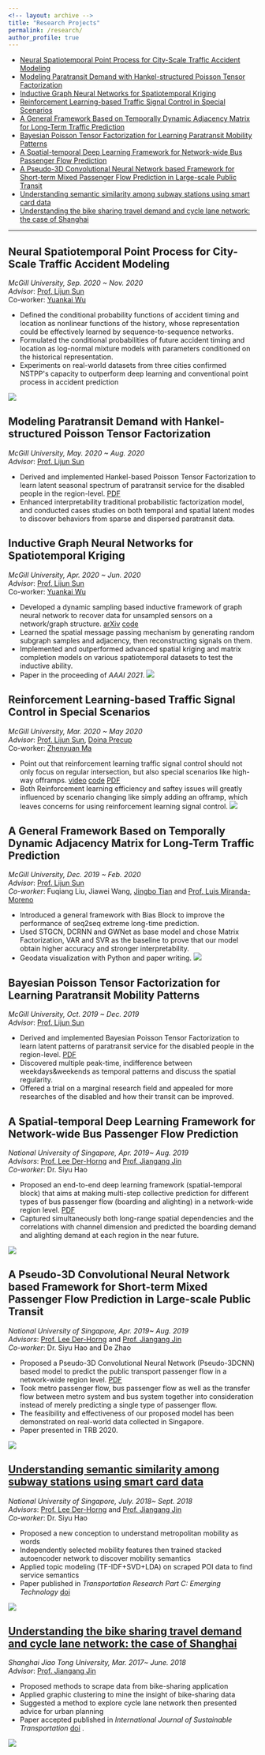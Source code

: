 ```yaml
---
<!-- layout: archive -->
title: "Research Projects"
permalink: /research/
author_profile: true
---
```




<!-- TOC -->
- [Neural Spatiotemporal Point Process for City-Scale Traffic Accident Modeling](#neural-spatiotemporal-point-process-for-city-scale-traffic-accident-modeling)
- [Modeling Paratransit Demand with Hankel-structured Poisson Tensor Factorization](#modeling-paratransit-demand-with-hankel-structured-poisson-tensor-factorization)
- [Inductive Graph Neural Networks for Spatiotemporal Kriging](#inductive-graph-neural-networks-for-spatiotemporal-kriging)
- [Reinforcement Learning-based Traffic Signal Control in Special Scenarios](#reinforcement-learning-based-traffic-signal-control-in-special-scenarios)
- [A General Framework Based on Temporally Dynamic Adjacency Matrix for Long-Term Traffic Prediction](#a-general-framework-based-on-temporally-dynamic-adjacency-matrix-for-long-term-traffic-prediction)
- [Bayesian Poisson Tensor Factorization for Learning Paratransit Mobility Patterns](#bayesian-poisson-tensor-factorization-for-learning-paratransit-mobility-patterns)
- [A Spatial-temporal Deep Learning Framework for Network-wide Bus Passenger Flow Prediction](#a-spatial-temporal-deep-learning-framework-for-network-wide-bus-passenger-flow-prediction)
- [A Pseudo-3D Convolutional Neural Network based Framework for Short-term Mixed Passenger Flow Prediction in Large-scale Public Transit](#a-pseudo-3d-convolutional-neural-network-based-framework-for-short-term-mixed-passenger-flow-prediction-in-large-scale-public-transit)
- [Understanding semantic similarity among subway stations using smart card data](#understanding-semantic-similarity-among-subway-stations-using-smart-card-data)
- [Understanding the bike sharing travel demand and cycle lane network: the case of Shanghai](#understanding-the-bike-sharing-travel-demand-and-cycle-lane-network-the-case-of-shanghai)

<!-- /TOC -->

------
## Neural Spatiotemporal Point Process for City-Scale Traffic Accident Modeling
*McGill University, Sep. 2020 ~ Nov. 2020*  
*Advisor*:  [Prof. Lijun Sun](https://lijunsun.github.io/)  
Co-worker: [Yuankai Wu](https://kaimaoge.github.io/)  
* Defined the conditional probability functions of accident timing and location as nonlinear functions of the history, whose representation could be effectively learned by sequence-to-sequence networks.
* Formulated the conditional probabilities of future accident timing and location as log-normal mixture models with parameters conditioned on the historical representation.
* Experiments on real-world datasets from three cities confirmed NSTPP's capacity to outperform deep learning and conventional point process in accident prediction

![](http://zhuangdingyi.github.io/files/stpp.png)

## Modeling Paratransit Demand with Hankel-structured Poisson Tensor Factorization
*McGill University, May. 2020 ~ Aug. 2020*  
*Advisor*:  [Prof. Lijun Sun](https://lijunsun.github.io/)  
* Derived and implemented Hankel-based Poisson Tensor Factorization to learn latent seasonal spectrum of paratransit service for the disabled people in the region-level. [PDF](https://zhuangdingyi.github.io/files/sparse_demand_estimation.pdf) 
* Enhanced interpretability traditional probabilistic factorization model, and conducted cases studies on both temporal and spatial latent modes to discover behaviors from sparse and dispersed paratransit data.  

## Inductive Graph Neural Networks for Spatiotemporal Kriging
*McGill University, Apr. 2020 ~ Jun. 2020*  
*Advisor*:  [Prof. Lijun Sun](https://lijunsun.github.io/)  
Co-worker: [Yuankai Wu](https://kaimaoge.github.io/)  
* Developed a dynamic sampling based inductive framework of graph neural network to recover data for unsampled sensors on a network/graph structure. [arXiv](https://arxiv.org/abs/2006.07527) [code](https://github.com/Kaimaoge/IGNNK)
* Learned the spatial message passing mechanism by generating random subgraph samples and adjacency, then reconstructing signals on them.
* Implemented and outperformed advanced spatial kriging and matrix completion models on various spatiotemporal datasets to test the inductive ability.
* Paper in the proceeding of *AAAI 2021*.
![](http://zhuangdingyi.github.io/files/ignnk.png)

## Reinforcement Learning-based Traffic Signal Control in Special Scenarios
*McGill University, Mar. 2020 ~ May 2020*  
*Advisor*:  [Prof. Lijun Sun](https://lijunsun.github.io/), [Doina Precup](https://www.cs.mcgill.ca/~dprecup/)  
Co-worker: [Zhenyuan Ma](https://zhenyuanma.github.io/)  
* Point out that reinforcement learning traffic signal control should not only focus on regular intersection, but also special scenarios like high-way offramps. [video](https://www.youtube.com/watch?v=wtCUl-WCAj0&feature=youtu.be) [code](https://github.com/ZhuangDingyi/COMP-767-Project) [PDF](https://zhuangdingyi.github.io/files/rl_control.pdf)
* Both Reinforcement learning efficiency and saftey issues will greatly influenced by scenario changing like simply adding an offramp, which leaves concerns for using reinforcement learning signal control.
![](http://zhuangdingyi.github.io/files/comp767.gif)

## A General Framework Based on Temporally Dynamic Adjacency Matrix for Long-Term Traffic Prediction
*McGill University, Dec. 2019 ~ Feb. 2020*  
*Advisor*:  [Prof. Lijun Sun](https://lijunsun.github.io/)  
*Co-worker*: Fuqiang Liu, Jiawei Wang, [Jingbo Tian](https://joshuatian-mcgill.github.io/) and [Prof. Luis Miranda-Moreno](https://www.mcgill.ca/civil/luis-miranda-moreno)  

* Introduced a general framework with Bias Block to improve the performance of seq2seq extreme long-time prediction.
* Used STGCN, DCRNN and GWNet as base model and chose Matrix Factorization, VAR and SVR as the baseline to prove that our model obtain higher accuracy and stronger interpretability. 
* Geodata visualization with Python and paper writing.
![](http://zhuangdingyi.github.io/files/framework_kdd.png) 

## Bayesian Poisson Tensor Factorization for Learning Paratransit Mobility Patterns  
*McGill University, Oct. 2019 ~ Dec. 2019*  
*Advisor*:  [Prof. Lijun Sun](https://lijunsun.github.io/)  
* Derived and implemented Bayesian Poisson Tensor Factorization to learn latent patterns of paratransit service for the disabled people in the region-level. [PDF](https://zhuangdingyi.github.io/files/project_cive_648.pdf) 
* Discovered multiple peak-time, indifference between weekdays&weekends as temporal patterns and discuss the spatial regularity.
* Offered a trial on a marginal research field and appealed for more researches of the disabled and how their transit can be improved.

## A Spatial-temporal Deep Learning Framework for Network-wide Bus Passenger Flow Prediction 
*National University of Singapore, Apr. 2019~ Aug. 2019*  
*Advisors*: [Prof. Lee Der-Horng](https://www.eng.nus.edu.sg/cee/staff/lee-der-horng/) and [Prof. Jiangang Jin](http://naoce.sjtu.edu.cn/en/teachershow.aspx?info_lb=24&info_id=8&flag=2)  
*Co-worker*: Dr. Siyu Hao  
* Proposed an end-to-end deep learning framework (spatial-temporal block) that aims at making multi-step collective prediction for different types of bus passenger flow (boarding and alighting) in a network-wide region level. [PDF](https://zhuangdingyi.github.io/files/bus_flow_pred.pdf)  
* Captured simultaneously both long-range spatial dependencies and the correlations with channel dimension and predicted the boarding demand and alighting demand at each region in the near future.

![](http://zhuangdingyi.github.io/files/st_block.png) 

## A Pseudo-3D Convolutional Neural Network based Framework for Short-term Mixed Passenger Flow Prediction in Large-scale Public Transit 
*National University of Singapore, Apr. 2019~ Aug. 2019*  
*Advisors*: [Prof. Lee Der-Horng](http://www.eng.nus.edu.sg/cee/people/ceeleedh/) and [Prof. Jiangang Jin](http://naoce.sjtu.edu.cn/en/teachershow.aspx?info_lb=24&info_id=8&flag=2)  
*Co-worker*: Dr. Siyu Hao and De Zhao  
*  Proposed a Pseudo-3D Convolutional Neural Network (Pseudo-3DCNN) based model to predict the public transport passenger flow in a network-wide region level. [PDF](https://zhuangdingyi.github.io/files/pseudo3d.pdf)
*  Took metro passenger flow, bus passenger flow as well as the transfer flow between metro system and bus system together into consideration instead of merely predicting a single type of passenger flow.
*  The feasibility and effectiveness of our proposed model has been demonstrated on real-world data collected in Singapore.
*  Paper presented in TRB 2020.

![](http://zhuangdingyi.github.io/files/pseudo_3d.png) 


## [Understanding semantic similarity among subway stations using smart card data](https://zhuangdingyi.github.io/files/Final_report_prof_lee.pdf) 
*National University of Singapore, July. 2018~ Sept. 2018*  
*Advisors*: [Prof. Lee Der-Horng](https://www.eng.nus.edu.sg/cee/staff/lee-der-horng/) and [Prof. Jiangang Jin](http://naoce.sjtu.edu.cn/en/teachershow.aspx?info_lb=24&info_id=8&flag=2)  
*Co-worker*: Dr. Siyu Hao  
  * Proposed a new conception to understand metropolitan mobility as words  
  * Independently selected mobility features then trained stacked autoencoder network to discover mobility semantics  
  * Applied topic modeling (TF-IDF+SVD+LDA) on scraped POI data to find service semantics 
  * Paper published in *Transportation Research Part C: Emerging Technology* [doi](https://doi.org/10.1016/j.trc.2020.02.017) 

![](http://zhuangdingyi.github.io/files/stns.gif) 

## [Understanding the bike sharing travel demand and cycle lane network: the case of Shanghai](https://zhuangdingyi.github.io/files/2018-08-23-Pre-Bikesharing.pdf)  
*Shanghai Jiao Tong University, Mar. 2017~ June. 2018*  
*Advisor*: [Prof. Jiangang Jin](http://naoce.sjtu.edu.cn/en/teachershow.aspx?info_lb=24&info_id=8&flag=2)  
  * Proposed methods to scrape data from bike-sharing application  
  * Applied graphic clustering to mine the insight of bike-sharing data  
  * Suggested a method to explore cycle lane network then presented advice for urban planning  
  * Paper accepted published in *International Journal of Sustainable Transportation* [doi](https://www.tandfonline.com/doi/full/10.1080/15568318.2019.1699209) .

![](http://zhuangdingyi.github.io/files/geographic_barrier_titled.png) 
